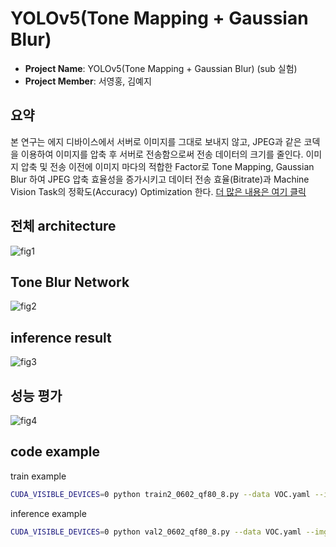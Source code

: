 # YOLOv5(Tone Mapping + Gaussian Blur)

- **Project Name**: YOLOv5(Tone Mapping + Gaussian Blur) (sub 실험)
- **Project Member**: 서영홍, 김예지

## 요약

본 연구는 에지 디바이스에서 서버로 이미지를 그대로 보내지 않고, JPEG과 같은 코덱을 이용하여 이미지를 압축 후 서버로 전송함으로써 전송 데이터의 크기를 줄인다.
이미지 압축 및 전송 이전에 이미지 마다의 적합한 Factor로 Tone Mapping, Gaussian Blur 하여 JPEG 압축 효율성을 증가시키고 데이터 전송 효율(Bitrate)과 Machine Vision Task의 정확도(Accuracy) Optimization 한다.
[더 많은 내용은 여기 클릭](abstract.pdf)

## 전체 architecture

![fig1](https://github.com/Digital-System-Design-Lab/yolov5_tone_blur_network/assets/157951085/4fbbbb31-d300-4b06-911e-e90109ee4cfc)

## Tone Blur Network

![fig2](https://github.com/Digital-System-Design-Lab/yolov5_tone_blur_network/assets/157951085/950cea91-227c-4d34-b31a-2e87b0d0f16c)

## inference result

![fig3](https://github.com/Digital-System-Design-Lab/yolov5_tone_blur_network/assets/157951085/f8ece56c-afb0-46ec-b7a1-86ff963962e0)

## 성능 평가

![fig4](https://github.com/Digital-System-Design-Lab/yolov5_tone_blur_network/assets/157951085/cf9bc820-ae3b-455b-8fe0-b0be295d76e1)

## code example

train example

```bash
CUDA_VISIBLE_DEVICES=0 python train2_0602_qf80_8.py --data VOC.yaml --imgsz 512 --hyp hyp.VOC.yaml --batch-size 8 --epochs 50 --weights VOC_epoch49_mAP_0.62045_imgsz_512_hyp_voc.pt --device 0 --project my_test --name my_name
```

inference example

```bash
CUDA_VISIBLE_DEVICES=0 python val2_0602_qf80_8.py --data VOC.yaml --imgsz 512 --batch-size 8 --weights my_weights.pt --device 0
```
